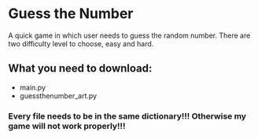 # Guess the Number
A quick game in which user needs to guess the random number. There are two difficulty level to choose, easy and hard.
## What you need to download:
- main.py
- guessthenumber_art.py
### Every file needs to be in the same dictionary!!! Otherwise my game will not work properly!!!
